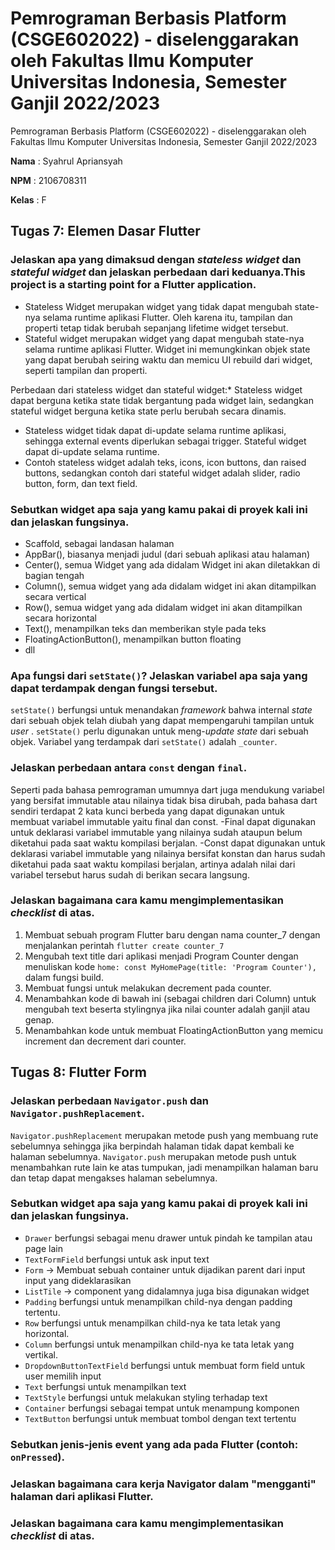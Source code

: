 # Pemrograman Berbasis Platform (CSGE602022) - diselenggarakan oleh Fakultas Ilmu Komputer Universitas Indonesia, Semester Ganjil 2022/2023

Pemrograman Berbasis Platform (CSGE602022) - diselenggarakan oleh Fakultas Ilmu Komputer Universitas Indonesia, Semester Ganjil 2022/2023

**Nama**	: Syahrul Apriansyah

**NPM** 	: 2106708311

**Kelas**	: F

## Tugas 7: Elemen Dasar Flutter

### Jelaskan apa yang dimaksud dengan *stateless widget* dan *stateful widget* dan jelaskan perbedaan dari keduanya.This project is a starting point for a Flutter application.

* Stateless Widget merupakan widget yang tidak dapat mengubah state-nya selama runtime aplikasi Flutter. Oleh karena itu, tampilan dan properti tetap tidak berubah sepanjang lifetime widget tersebut.
* Stateful widget merupakan widget yang dapat mengubah state-nya selama runtime aplikasi Flutter. Widget ini memungkinkan objek state yang dapat berubah seiring waktu dan memicu UI rebuild dari widget, seperti tampilan dan properti.

Perbedaan dari stateless widget dan stateful widget:* Stateless widget dapat berguna ketika state tidak bergantung pada widget lain, sedangkan stateful widget berguna ketika state perlu berubah secara dinamis.

* Stateless widget tidak dapat di-update selama runtime aplikasi, sehingga external events diperlukan sebagai trigger. Stateful widget dapat di-update selama runtime.
* Contoh stateless widget adalah teks, icons, icon buttons, dan raised buttons, sedangkan contoh dari stateful widget adalah slider, radio button, form, dan text field.

### Sebutkan widget apa saja yang kamu pakai di proyek kali ini dan jelaskan fungsinya.

* Scaffold, sebagai landasan halaman
* AppBar(), biasanya menjadi judul (dari sebuah aplikasi atau halaman)
* Center(), semua Widget yang ada didalam Widget ini akan diletakkan di bagian tengah
* Column(), semua widget yang ada didalam widget ini akan ditampilkan secara vertical
* Row(), semua widget yang ada didalam widget ini akan ditampilkan secara horizontal
* Text(), menampilkan teks dan memberikan style pada teks
* FloatingActionButton(), menampilkan button floating
* dll

### Apa fungsi dari `setState()`? Jelaskan variabel apa saja yang dapat terdampak dengan fungsi tersebut.

`setState()` berfungsi untuk menandakan *framework* bahwa internal *state* dari sebuah objek telah diubah yang dapat mempengaruhi tampilan untuk  *user* . `setState()` perlu digunakan untuk meng-*update* *state* dari sebuah objek. Variabel yang terdampak dari `setState()` adalah `_counter`.

### Jelaskan perbedaan antara `const` dengan `final`.

Seperti pada bahasa pemrograman umumnya dart juga mendukung variabel yang bersifat immutable atau nilainya tidak bisa dirubah, pada bahasa dart sendiri terdapat 2 kata kunci berbeda yang dapat digunakan untuk membuat variabel immutable yaitu final dan const. -Final dapat digunakan untuk deklarasi variabel immutable yang nilainya sudah ataupun belum diketahui pada saat waktu kompilasi berjalan. -Const dapat digunakan untuk deklarasi variabel immutable yang nilainya bersifat konstan dan harus sudah diketahui pada saat waktu kompilasi berjalan, artinya adalah nilai dari variabel tersebut harus sudah di berikan secara langsung.

### Jelaskan bagaimana cara kamu mengimplementasikan *checklist* di atas.

1. Membuat sebuah program Flutter baru dengan nama counter_7 dengan menjalankan perintah `flutter create counter_7`
2. Mengubah text title dari aplikasi menjadi Program Counter dengan menuliskan kode `home: const MyHomePage(title: 'Program Counter'),` dalam fungsi build.
3. Membuat fungsi untuk melakukan decrement pada counter.
4. Menambahkan kode di bawah ini (sebagai children dari Column) untuk mengubah text beserta stylingnya jika nilai counter adalah ganjil atau genap.
5. Menambahkan kode untuk membuat FloatingActionButton yang memicu increment dan decrement dari counter.


## Tugas 8: Flutter Form

### Jelaskan perbedaan `Navigator.push` dan `Navigator.pushReplacement`.

`Navigator.pushReplacement` merupakan metode push yang membuang rute sebelumnya sehingga jika berpindah halaman tidak dapat kembali ke halaman sebelumnya. `Navigator.push` merupakan metode push untuk menambahkan rute lain ke atas tumpukan, jadi menampilkan halaman baru dan tetap dapat mengakses halaman sebelumnya.

### Sebutkan widget apa saja yang kamu pakai di proyek kali ini dan jelaskan fungsinya.

- `Drawer` berfungsi sebagai menu drawer untuk pindah ke tampilan atau page lain
- `TextFormField` berfungsi untuk ask input text
- `Form` -> Membuat sebuah container untuk dijadikan parent dari input input yang dideklarasikan
- `ListTile` -> component yang didalamnya juga bisa digunakan widget
- `Padding` berfungsi untuk menampilkan child-nya dengan padding tertentu. 
- `Row` berfungsi untuk  menampilkan child-nya ke tata letak yang horizontal. 
- `Column` berfungsi untuk  menampilkan child-nya ke tata letak yang vertikal. 
- `DropdownButtonTextField` berfungsi untuk membuat form field untuk user memilih input
- `Text` berfungsi untuk menampilkan text
- `TextStyle` berfungsi untuk melakukan styling terhadap text
- `Container` berfungsi sebagai tempat untuk menampung komponen
- `TextButton` berfungsi untuk membuat tombol dengan text tertentu

### Sebutkan jenis-jenis event yang ada pada Flutter (contoh: `onPressed`).

### Jelaskan bagaimana cara kerja Navigator dalam "mengganti" halaman dari aplikasi Flutter.

### Jelaskan bagaimana cara kamu mengimplementasikan _checklist_ di atas.
